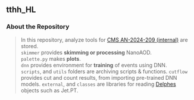## tthh_HL

### About the Repository
> In this repository, analyze tools for [CMS AN-2024-209 (internal)](https://icms.cern.ch/tools/publications/notes/entries/AN/2024) are stored.\
> `skimmer` provides **skimming or processing** NanoAOD.\
> `palette.py` makes **plots**.\
> `dnn` provides environment for **training** of events using DNN.\
> `scripts`, and `utils` folders are archiving scripts & functions.
> `cutflow` provides cut and count results, from importing pre-trained DNN models.
> `external`, and `classes` are libraries for reading [Delphes](https://github.com/delphes/delphes) objects  such as Jet.PT.
